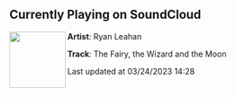 ## Currently Playing on SoundCloud

[<img align="left" width="100" src="https://i1.sndcdn.com/artworks-5OVjfcmgWRGiZwSS-G2T0NA-t500x500.jpg">](https://soundcloud.com/ryanleahan/the-fairy-the-wizard-and-the-moon)

**Artist**: Ryan Leahan 

**Track**: The Fairy, the Wizard and the Moon

Last updated at 03/24/2023 14:28
